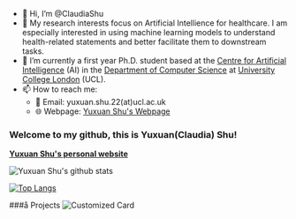 - 👋 Hi, I’m @ClaudiaShu
- 👀 My research interests focus on Artificial Intellience for healthcare. I am especially interested in using machine learning models to understand health-related statements and better facilitate them to downstream tasks.
- 🌱 I’m currently a first year Ph.D. student based at the [Centre for Artificial Intelligence](https://www.ucl.ac.uk/ai-centre/) (AI) in the [Department of Computer Science](https://www.ucl.ac.uk/computer-science/) at [University College London](https://www.ucl.ac.uk/) (UCL).
- 📫 How to reach me:
  - 📧 Email: yuxuan.shu.22(at)ucl.ac.uk
  - 🌐 Webpage: [Yuxuan Shu's Webpage](https://claudiashu.github.io/)

<!---
- 💞️ I’m looking to collaborate on ...
ClaudiaShu/ClaudiaShu is a ✨ special ✨ repository because its `README.md` (this file) appears on your GitHub profile.
You can click the Preview link to take a look at your changes.
--->

### Welcome to my github, this is Yuxuan(Claudia) Shu!


**[Yuxuan Shu's personal website](https://claudiashu.github.io/)**


<!-- ![Yuxuan Shu's github stats](https://github-readme-stats.vercel.app/api?username=ClaudiaShu&show_icons=true&count_private=true&hide=prs)<br> -->
![Yuxuan Shu's github stats](https://github-readme-stats.vercel.app/api?username=ClaudiaShu&rank_icon=github)<br>

[![Top Langs](https://github-readme-stats.vercel.app/api/top-langs/?username=ClaudiaShu&layout=compact)](https://github.com/anuraghazra/github-readme-stats)<br>

###å Projects
![Customized Card](https://github-readme-stats.vercel.app/api/pin?username=ClaudiaShu&repo=SSL-FER&bg_color=30,e96443,904e95&title_color=fff&text_color=fff)
